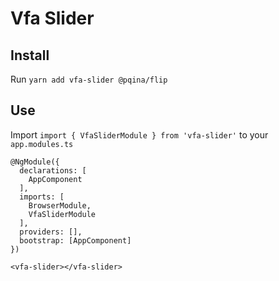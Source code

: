 # Vfa Slider

## Install

Run `yarn add vfa-slider @pqina/flip` 

## Use

Import `import { VfaSliderModule } from 'vfa-slider'` to your `app.modules.ts`


```
@NgModule({
  declarations: [
    AppComponent
  ],
  imports: [
    BrowserModule,
    VfaSliderModule
  ],
  providers: [],
  bootstrap: [AppComponent]
})
```

`<vfa-slider></vfa-slider>`
